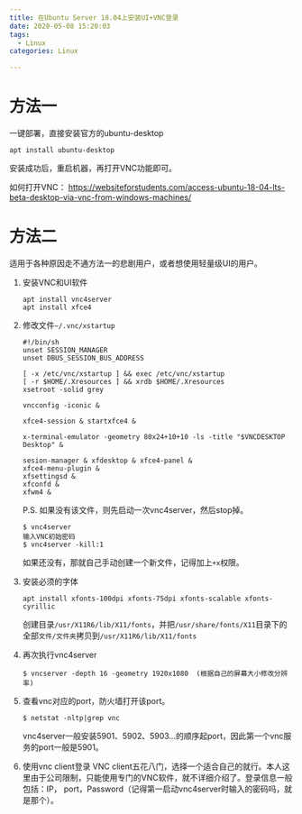 ```yaml
---
title: 在Ubuntu Server 18.04上安装UI+VNC登录  
date: 2020-05-08 15:20:03
tags:
  - Linux
categories: Linux 

---
```


# 方法一

一键部署，直接安装官方的ubuntu-desktop

```
apt install ubuntu-desktop
```
<!-- more -->
安装成功后，重启机器，再打开VNC功能即可。

如何打开VNC： https://websiteforstudents.com/access-ubuntu-18-04-lts-beta-desktop-via-vnc-from-windows-machines/

# 方法二

适用于各种原因走不通方法一的悲剧用户，或者想使用轻量级UI的用户。

1. 安装VNC和UI软件

    ```
    apt install vnc4server
    apt install xfce4
    ```

2. 修改文件`~/.vnc/xstartup`

    ```
    #!/bin/sh
    unset SESSION_MANAGER
    unset DBUS_SESSION_BUS_ADDRESS
    
    [ -x /etc/vnc/xstartup ] && exec /etc/vnc/xstartup
    [ -r $HOME/.Xresources ] && xrdb $HOME/.Xresources
    xsetroot -solid grey
    
    vncconfig -iconic &
    
    xfce4-session & startxfce4 & 
    
    x-terminal-emulator -geometry 80x24+10+10 -ls -title "$VNCDESKTOP Desktop" &
    
    sesion-manager & xfdesktop & xfce4-panel &
    xfce4-menu-plugin &
    xfsettingsd &
    xfconfd &
    xfwm4 &
    ```

    P.S. 如果没有该文件，则先启动一次vnc4server，然后stop掉。

    ```
    $ vnc4server
    输入VNC初始密码
    $ vnc4server -kill:1
    ```

    如果还没有，那就自己手动创建一个新文件，记得加上`+x`权限。

3. 安装必须的字体

    ```
    apt install xfonts-100dpi xfonts-75dpi xfonts-scalable xfonts-cyrillic
    ```

    创建目录`/usr/X11R6/lib/X11/fonts`，并把`/usr/share/fonts/X11`目录下的全部`文件/文件夹`拷贝到`/usr/X11R6/lib/X11/fonts`

4. 再次执行vnc4server

    ```
    $ vncserver -depth 16 -geometry 1920x1080  (根据自己的屏幕大小修改分辨率)
    ```

5. 查看vnc对应的port，防火墙打开该port。

    ```
    $ netstat -nltp|grep vnc
    ```

    vnc4server一般安装5901、5902、5903...的顺序起port，因此第一个vnc服务的port一般是5901。
    
6. 使用vnc client登录
    VNC client五花八门，选择一个适合自己的就行。本人这里由于公司限制，只能使用专门的VNC软件，就不详细介绍了。登录信息一般包括：IP， port，Password（记得第一启动vnc4server时输入的密码吗，就是那个）。
